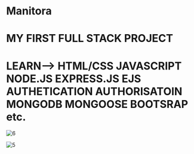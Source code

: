 # Manitora

# MY FIRST FULL STACK PROJECT

# LEARN--> HTML/CSS JAVASCRIPT NODE.JS EXPRESS.JS EJS AUTHETICATION AUTHORISATOIN MONGODB MONGOOSE BOOTSRAP etc.

![6](https://user-images.githubusercontent.com/54881553/121576492-0f691b00-ca46-11eb-819f-cfa526b0e496.png)

![5](https://user-images.githubusercontent.com/54881553/121576548-1c860a00-ca46-11eb-8328-d00ba5ba1121.png)
